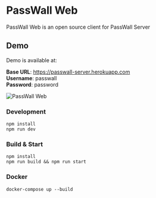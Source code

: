 # PassWall Web
PassWall Web is an open source client for PassWall Server



## Demo
Demo is available at:  
  
**Base URL**: https://passwall-server.herokuapp.com  
**Username**: passwall  
**Password**: password

![PassWall Web](https://i.imgur.com/9QYqgSi.png "PassWall Web Login Screen")

### Development

```
npm install
npm run dev
```

### Build & Start

```
npm install
npm run build && npm run start
```

### Docker

```
docker-compose up --build
```
